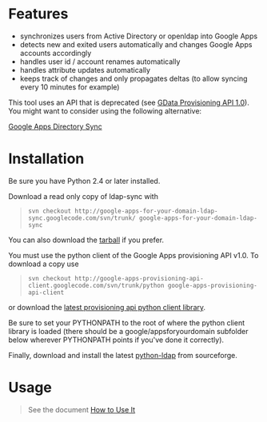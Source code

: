 # Features #
  * synchronizes users from Active Directory or openldap into Google Apps
  * detects new and exited users automatically and changes Google Apps accounts accordingly
  * handles user id / account renames automatically
  * handles attribute updates automatically
  * keeps track of changes and only propagates deltas (to allow syncing every 10 minutes for example)

This tool uses an API that is deprecated (see [GData Provisioning API 1.0](http://code.google.com/apis/apps/google_apps_provisioning_api_v1.0_reference.html)).  You might want to consider using the following alternative:

[Google Apps Directory Sync](http://www.google.com/support/a/bin/answer.py?&answer=106368)

# Installation #

Be sure you have Python 2.4 or later installed.

Download a read only copy of ldap-sync with

> `svn checkout http://google-apps-for-your-domain-ldap-sync.googlecode.com/svn/trunk/ google-apps-for-your-domain-ldap-sync`

You can also download the [tarball](http://code.google.com/p/google-apps-for-your-domain-ldap-sync/downloads) if you prefer.

You must use the python client of the Google Apps provisioning API v1.0.  To download a copy use

> `svn checkout http://google-apps-provisioning-api-client.googlecode.com/svn/trunk/python google-apps-provisioning-api-client`

or download the [latest provisioning api python client library](http://code.google.com/p/google-apps-provisioning-api-client/downloads/list).

Be sure to set your PYTHONPATH to the root of where the python client library is loaded (there should be a google/appsforyourdomain subfolder below wherever PYTHONPATH points if you've done it correctly).

Finally, download and install the latest [python-ldap](http://sourceforge.net/projects/python-ldap/) from sourceforge.

# Usage #
> See the document [How to Use It](http://code.google.com/p/google-apps-for-your-domain-ldap-sync/wiki/HowToUseIt)